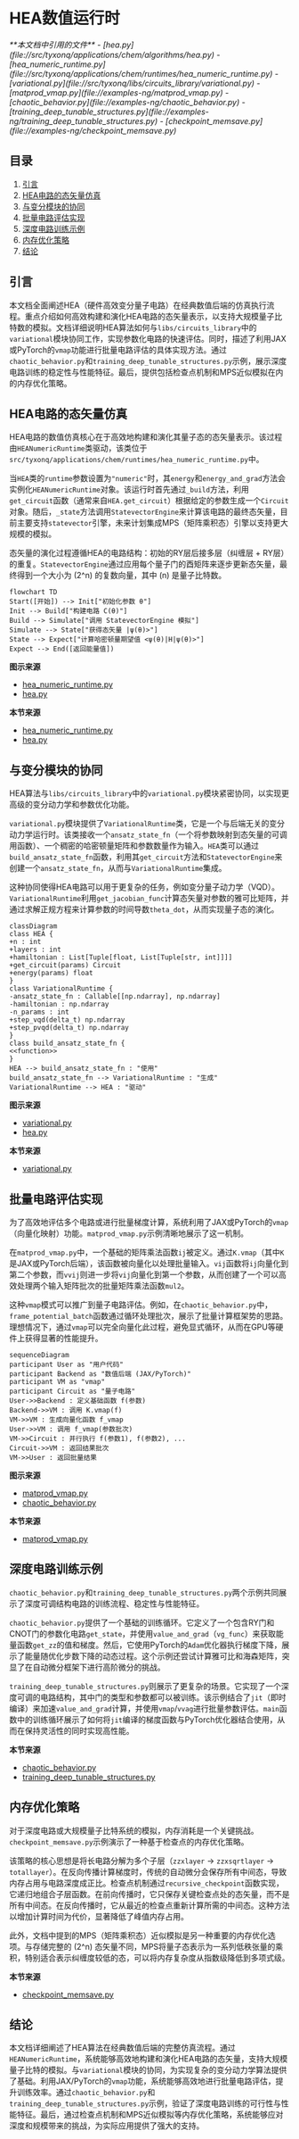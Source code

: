 # HEA数值运行时

<cite>
**本文档中引用的文件**  
- [hea.py](file://src/tyxonq/applications/chem/algorithms/hea.py)
- [hea_numeric_runtime.py](file://src/tyxonq/applications/chem/runtimes/hea_numeric_runtime.py)
- [variational.py](file://src/tyxonq/libs/circuits_library/variational.py)
- [matprod_vmap.py](file://examples-ng/matprod_vmap.py)
- [chaotic_behavior.py](file://examples-ng/chaotic_behavior.py)
- [training_deep_tunable_structures.py](file://examples-ng/training_deep_tunable_structures.py)
- [checkpoint_memsave.py](file://examples-ng/checkpoint_memsave.py)
</cite>

## 目录
1. [引言](#引言)
2. [HEA电路的态矢量仿真](#hea电路的态矢量仿真)
3. [与变分模块的协同](#与变分模块的协同)
4. [批量电路评估实现](#批量电路评估实现)
5. [深度电路训练示例](#深度电路训练示例)
6. [内存优化策略](#内存优化策略)
7. [结论](#结论)

## 引言
本文档全面阐述HEA（硬件高效变分量子电路）在经典数值后端的仿真执行流程。重点介绍如何高效构建和演化HEA电路的态矢量表示，以支持大规模量子比特数的模拟。文档详细说明HEA算法如何与`libs/circuits_library`中的`variational`模块协同工作，实现参数化电路的快速评估。同时，描述了利用JAX或PyTorch的`vmap`功能进行批量电路评估的具体实现方法。通过`chaotic_behavior.py`和`training_deep_tunable_structures.py`示例，展示深度电路训练的稳定性与性能特征。最后，提供包括检查点机制和MPS近似模拟在内的内存优化策略。

## HEA电路的态矢量仿真
HEA电路的数值仿真核心在于高效地构建和演化其量子态的态矢量表示。该过程由`HEANumericRuntime`类驱动，该类位于`src/tyxonq/applications/chem/runtimes/hea_numeric_runtime.py`中。

当`HEA`类的`runtime`参数设置为`"numeric"`时，其`energy`和`energy_and_grad`方法会实例化`HEANumericRuntime`对象。该运行时首先通过`_build`方法，利用`get_circuit`函数（通常来自`HEA.get_circuit`）根据给定的参数生成一个`Circuit`对象。随后，`_state`方法调用`StatevectorEngine`来计算该电路的最终态矢量，目前主要支持`statevector`引擎，未来计划集成MPS（矩阵乘积态）引擎以支持更大规模的模拟。

态矢量的演化过程遵循HEA的电路结构：初始的RY层后接多层（纠缠层 + RY层）的重复。`StatevectorEngine`通过应用每个量子门的酉矩阵来逐步更新态矢量，最终得到一个大小为 \(2^n\) 的复数向量，其中 \(n\) 是量子比特数。

```mermaid
flowchart TD
Start([开始]) --> Init["初始化参数 θ"]
Init --> Build["构建电路 C(θ)"]
Build --> Simulate["调用 StatevectorEngine 模拟"]
Simulate --> State["获得态矢量 |ψ(θ)>"]
State --> Expect["计算哈密顿量期望值 <ψ(θ)|H|ψ(θ)>"]
Expect --> End([返回能量值])
```

**图示来源**
- [hea_numeric_runtime.py](file://src/tyxonq/applications/chem/runtimes/hea_numeric_runtime.py#L13-L68)
- [hea.py](file://src/tyxonq/applications/chem/algorithms/hea.py#L26-L516)

**本节来源**
- [hea_numeric_runtime.py](file://src/tyxonq/applications/chem/runtimes/hea_numeric_runtime.py#L13-L68)
- [hea.py](file://src/tyxonq/applications/chem/algorithms/hea.py#L26-L516)

## 与变分模块的协同
HEA算法与`libs/circuits_library`中的`variational.py`模块紧密协同，以实现更高级的变分动力学和参数优化功能。

`variational.py`模块提供了`VariationalRuntime`类，它是一个与后端无关的变分动力学运行时。该类接收一个`ansatz_state_fn`（一个将参数映射到态矢量的可调用函数）、一个稠密的哈密顿量矩阵和参数数量作为输入。`HEA`类可以通过`build_ansatz_state_fn`函数，利用其`get_circuit`方法和`StatevectorEngine`来创建一个`ansatz_state_fn`，从而与`VariationalRuntime`集成。

这种协同使得HEA电路可以用于更复杂的任务，例如变分量子动力学（VQD）。`VariationalRuntime`利用`get_jacobian_func`计算态矢量对参数的雅可比矩阵，并通过求解正规方程来计算参数的时间导数`theta_dot`，从而实现量子态的演化。

```mermaid
classDiagram
class HEA {
+n : int
+layers : int
+hamiltonian : List[Tuple[float, List[Tuple[str, int]]]]
+get_circuit(params) Circuit
+energy(params) float
}
class VariationalRuntime {
-ansatz_state_fn : Callable[[np.ndarray], np.ndarray]
-hamiltonian : np.ndarray
-n_params : int
+step_vqd(delta_t) np.ndarray
+step_pvqd(delta_t) np.ndarray
}
class build_ansatz_state_fn {
<<function>>
}
HEA --> build_ansatz_state_fn : "使用"
build_ansatz_state_fn --> VariationalRuntime : "生成"
VariationalRuntime --> HEA : "驱动"
```

**图示来源**
- [variational.py](file://src/tyxonq/libs/circuits_library/variational.py#L152-L251)
- [hea.py](file://src/tyxonq/applications/chem/algorithms/hea.py#L26-L516)

**本节来源**
- [variational.py](file://src/tyxonq/libs/circuits_library/variational.py#L152-L251)

## 批量电路评估实现
为了高效地评估多个电路或进行批量梯度计算，系统利用了JAX或PyTorch的`vmap`（向量化映射）功能。`matprod_vmap.py`示例清晰地展示了这一机制。

在`matprod_vmap.py`中，一个基础的矩阵乘法函数`ij`被定义。通过`K.vmap`（其中`K`是JAX或PyTorch后端），该函数被向量化以处理批量输入。`vij`函数将`ij`向量化到第二个参数，而`vvij`则进一步将`vij`向量化到第一个参数，从而创建了一个可以高效处理两个输入矩阵批次的批量矩阵乘法函数`mul2`。

这种`vmap`模式可以推广到量子电路评估。例如，在`chaotic_behavior.py`中，`frame_potential_batch`函数通过循环处理批次，展示了批量计算框架势的思路。理想情况下，通过`vmap`可以完全向量化此过程，避免显式循环，从而在GPU等硬件上获得显著的性能提升。

```mermaid
sequenceDiagram
participant User as "用户代码"
participant Backend as "数值后端 (JAX/PyTorch)"
participant VM as "vmap"
participant Circuit as "量子电路"
User->>Backend : 定义基础函数 f(参数)
Backend->>VM : 调用 K.vmap(f)
VM->>VM : 生成向量化函数 f_vmap
User->>VM : 调用 f_vmap(参数批次)
VM->>Circuit : 并行执行 f(参数1), f(参数2), ...
Circuit->>VM : 返回结果批次
VM->>User : 返回批量结果
```

**图示来源**
- [matprod_vmap.py](file://examples-ng/matprod_vmap.py#L0-L42)
- [chaotic_behavior.py](file://examples-ng/chaotic_behavior.py#L0-L100)

**本节来源**
- [matprod_vmap.py](file://examples-ng/matprod_vmap.py#L0-L42)

## 深度电路训练示例
`chaotic_behavior.py`和`training_deep_tunable_structures.py`两个示例共同展示了深度可调结构电路的训练流程、稳定性与性能特征。

`chaotic_behavior.py`提供了一个基础的训练循环。它定义了一个包含RY门和CNOT门的参数化电路`get_state`，并使用`value_and_grad`（`vg_func`）来获取能量函数`get_zz`的值和梯度。然后，它使用PyTorch的`Adam`优化器执行梯度下降，展示了能量随优化步数下降的动态过程。这个示例还尝试计算雅可比和海森矩阵，突显了在自动微分框架下进行高阶微分的挑战。

`training_deep_tunable_structures.py`则展示了更复杂的场景。它实现了一个深度可调的电路结构，其中门的类型和参数都可以被训练。该示例结合了`jit`（即时编译）来加速`value_and_grad`计算，并使用`vmap`/`vvag`进行批量参数评估。`main`函数中的训练循环展示了如何将`jit`编译的梯度函数与PyTorch优化器结合使用，从而在保持灵活性的同时实现高性能。

**本节来源**
- [chaotic_behavior.py](file://examples-ng/chaotic_behavior.py#L0-L100)
- [training_deep_tunable_structures.py](file://examples-ng/training_deep_tunable_structures.py#L0-L175)

## 内存优化策略
对于深度电路或大规模量子比特系统的模拟，内存消耗是一个关键挑战。`checkpoint_memsave.py`示例演示了一种基于检查点的内存优化策略。

该策略的核心思想是将长电路分解为多个子层（`zzxlayer` -> `zzxsqrtlayer` -> `totallayer`）。在反向传播计算梯度时，传统的自动微分会保存所有中间态，导致内存占用与电路深度成正比。检查点机制通过`recursive_checkpoint`函数实现，它递归地组合子层函数。在前向传播时，它只保存关键检查点处的态矢量，而不是所有中间态。在反向传播时，它从最近的检查点重新计算所需的中间态。这种方法以增加计算时间为代价，显著降低了峰值内存占用。

此外，文档中提到的MPS（矩阵乘积态）近似模拟是另一种重要的内存优化选项。与存储完整的 \(2^n\) 态矢量不同，MPS将量子态表示为一系列低秩张量的乘积，特别适合表示纠缠度较低的态，可以将内存复杂度从指数级降低到多项式级。

**本节来源**
- [checkpoint_memsave.py](file://examples-ng/checkpoint_memsave.py#L0-L119)

## 结论
本文档详细阐述了HEA算法在经典数值后端的完整仿真流程。通过`HEANumericRuntime`，系统能够高效地构建和演化HEA电路的态矢量，支持大规模量子比特的模拟。与`variational`模块的协同，为实现复杂的变分动力学算法提供了基础。利用JAX/PyTorch的`vmap`功能，系统能够高效地进行批量电路评估，提升训练效率。通过`chaotic_behavior.py`和`training_deep_tunable_structures.py`示例，验证了深度电路训练的可行性与性能特征。最后，通过检查点机制和MPS近似模拟等内存优化策略，系统能够应对深度和规模带来的挑战，为实际应用提供了强大的支持。